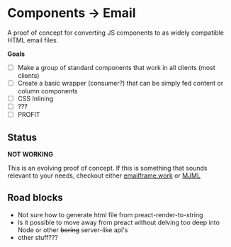 # Components -> Email

A proof of concept for converting JS components to as widely compatible HTML email files.

**Goals**

-   [ ] Make a group of standard components that work in all clients (most clients)
-   [ ] Create a basic wrapper (consumer?) that can be simply fed content or column components
-   [ ] CSS Inlining
-   [ ] ???
-   [ ] PROFIT

## Status

**NOT WORKING**

This is an evolving proof of concept. If this is something that sounds relevant to your needs, checkout either [emailframe.work](https://emailframe.work/) or [MJML](https://mjml.io)

## Road blocks

-   Not sure how to generate html file from preact-render-to-string
-   Is it possible to move away from preact without delving too deep into Node or other ~~boring~~ server-like api's
-   other stuff???
